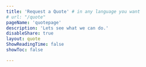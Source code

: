 ```yaml
---
title: 'Request a Quote' # in any language you want
# url: "/quote"
pageName: 'quotepage'
description: 'Lets see what we can do.'
disableShare: true
layout: quote
ShowReadingTime: false
showToc: false

---
```


